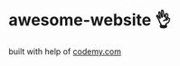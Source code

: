 # awesome-website :ok_hand:                                                                                                                                                                                      
built with help of <a href="http://johnelder.com/">codemy.com</a>
